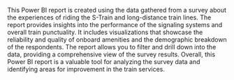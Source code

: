This Power BI report is created using the data gathered from a survey about the experiences of riding the S-Train and long-distance train lines. The report provides insights into the performance of the signaling systems and overall train punctuality. It includes visualizations that showcase the reliability and quality of onboard amenities and the demographic breakdown of the respondents. The report allows you to filter and drill down into the data, providing a comprehensive view of the survey results. Overall, this Power BI report is a valuable tool for analyzing the survey data and identifying areas for improvement in the train services.
